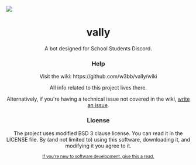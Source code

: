 <a href="https://github.com/w3bb/vally"> <img src="http://webb.spiderden.net/images/projects/vally/vally.png"> </a>
<h1 align="center">vally </h1>
<p align="center">A bot designed for School Students Discord.</p>

<h3 align="center">Help</h3>
<p align="center">Visit the wiki: https://github.com/w3bb/vally/wiki</p>
<p align="center">All info related to this project lives there.</p>
<p align="center">Alternatively, if you're having a technical issue not covered in the wiki, <a href="https://github.com/w3bb/vally/issues/new">write an issue</a>.</p>

<h3 align="center"> License </h3>
<p align="center">The project uses modified BSD 3 clause license. You can read it in the LICENSE file. By (and not limited to) using this software, downloading it, and modifying it you agree to it.</p>
<p align="center"><small><a href="https://suckless.org/philosophy/">If you're new to software development, give this a read.</a></small></p>
